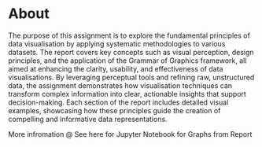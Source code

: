 # About

The purpose of this assignment is to explore the fundamental principles of data visualisation by applying systematic methodologies to various datasets. The report covers key concepts such as visual perception, design principles, and the application of the Grammar of Graphics framework, all aimed at enhancing the clarity, usability, and effectiveness of data visualisations. By leveraging perceptual tools and refining raw, unstructured data, the assignment demonstrates how visualisation techniques can transform complex information into clear, actionable insights that support decision-making. Each section of the report includes detailed visual examples, showcasing how these principles guide the creation of compelling and informative data representations.

More infromation @ []()
See here for Jupyter Notebook for Graphs from Report []()

